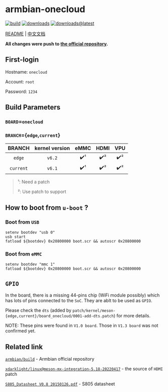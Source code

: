 # armbian-onecloud
[![build](https://img.shields.io/github/actions/workflow/status/hzyitc/armbian-onecloud/ci.yml)](https://github.com/hzyitc/armbian-onecloud/actions/workflows/ci.yml) [![downloads](https://img.shields.io/github/downloads/hzyitc/armbian-onecloud/total)](https://github.com/hzyitc/armbian-onecloud/releases) [![downloads@latest](https://img.shields.io/github/downloads/hzyitc/armbian-onecloud/latest/total)](https://github.com/hzyitc/armbian-onecloud/releases/latest)

[README](README.md) | [中文文档](README_zh.md)

**All changes were push to [the official repository](https://github.com/armbian/build).**

## First-login

Hostname: `onecloud`

Account:  `root`

Password: `1234`

## Build Parameters

### `BOARD`=`onecloud`

### `BRANCH`={`edge`,`current`}

| BRANCH    | kernel version | eMMC | HDMI | VPU |
| :-:       | :-:            | :-:  | :-:  | :-: |
| `edge`    | `v6.2`         | ✔️¹  | ✔️² | ✔️² |
| `current` | `v6.1`         | ✔️¹  | ✔️² | ✔️² |

> ¹: Need a patch
>
> ²: Use patch to support

## How to boot from `u-boot` ?

### Boot from `USB`

```
setenv bootdev "usb 0"
usb start
fatload ${bootdev} 0x20800000 boot.scr && autoscr 0x20800000
```

### Boot from `eMMC`

```
setenv bootdev "mmc 1"
fatload ${bootdev} 0x20800000 boot.scr && autoscr 0x20800000
```

## `GPIO`

In the board, there is a missing 44-pins chip (WiFi module possibly) which has lots of pins connected to the `SoC`. They are ablt to be used as `GPIO`.

Please check the `dts` (added by `patch/kernel/meson-{edge,current}/board_onecloud/0001-add-dts.patch`) for more details.

NOTE: These pins were found in `V1.0 board`. Those in `V1.3 board` was not confirmed yet.

## Related link

[`armbian/build`](https://github.com/armbian/build) - Armbian official repository

[`xdarklight/linux@meson-mx-integration-5.18-20220417`](https://github.com/xdarklight/linux/tree/meson-mx-integration-5.18-20220417) - the source of `HDMI` patch

[`S805_Datasheet V0.8 20150126.pdf`](https://dn.odroid.com/S805/Datasheet/S805_Datasheet%20V0.8%2020150126.pdf) - S805 datasheet
